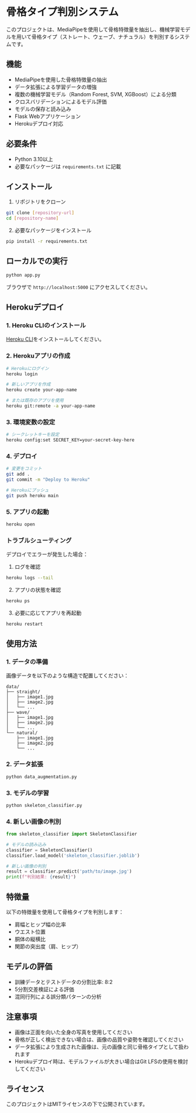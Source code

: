 # 骨格タイプ判別システム

このプロジェクトは、MediaPipeを使用して骨格特徴量を抽出し、機械学習モデルを用いて骨格タイプ（ストレート、ウェーブ、ナチュラル）を判別するシステムです。

## 機能

- MediaPipeを使用した骨格特徴量の抽出
- データ拡張による学習データの増強
- 複数の機械学習モデル（Random Forest, SVM, XGBoost）による分類
- クロスバリデーションによるモデル評価
- モデルの保存と読み込み
- Flask Webアプリケーション
- Herokuデプロイ対応

## 必要条件

- Python 3.10以上
- 必要なパッケージは `requirements.txt` に記載

## インストール

1. リポジトリをクローン
```bash
git clone [repository-url]
cd [repository-name]
```

2. 必要なパッケージをインストール
```bash
pip install -r requirements.txt
```

## ローカルでの実行

```bash
python app.py
```

ブラウザで `http://localhost:5000` にアクセスしてください。

## Herokuデプロイ

### 1. Heroku CLIのインストール

[Heroku CLI](https://devcenter.heroku.com/articles/heroku-cli)をインストールしてください。

### 2. Herokuアプリの作成

```bash
# Herokuにログイン
heroku login

# 新しいアプリを作成
heroku create your-app-name

# または既存のアプリを使用
heroku git:remote -a your-app-name
```

### 3. 環境変数の設定

```bash
# シークレットキーを設定
heroku config:set SECRET_KEY=your-secret-key-here
```

### 4. デプロイ

```bash
# 変更をコミット
git add .
git commit -m "Deploy to Heroku"

# Herokuにプッシュ
git push heroku main
```

### 5. アプリの起動

```bash
heroku open
```

### トラブルシューティング

デプロイでエラーが発生した場合：

1. ログを確認
```bash
heroku logs --tail
```

2. アプリの状態を確認
```bash
heroku ps
```

3. 必要に応じてアプリを再起動
```bash
heroku restart
```

## 使用方法

### 1. データの準備

画像データを以下のような構造で配置してください：

```
data/
├── straight/
│   ├── image1.jpg
│   ├── image2.jpg
│   └── ...
├── wave/
│   ├── image1.jpg
│   ├── image2.jpg
│   └── ...
└── natural/
    ├── image1.jpg
    ├── image2.jpg
    └── ...
```

### 2. データ拡張

```bash
python data_augmentation.py
```

### 3. モデルの学習

```bash
python skeleton_classifier.py
```

### 4. 新しい画像の判別

```python
from skeleton_classifier import SkeletonClassifier

# モデルの読み込み
classifier = SkeletonClassifier()
classifier.load_model('skeleton_classifier.joblib')

# 新しい画像の判別
result = classifier.predict('path/to/image.jpg')
print(f"判別結果: {result}")
```

## 特徴量

以下の特徴量を使用して骨格タイプを判別します：

- 肩幅とヒップ幅の比率
- ウエスト位置
- 胴体の縦横比
- 関節の突出度（肩、ヒップ）

## モデルの評価

- 訓練データとテストデータの分割比率: 8:2
- 5分割交差検証による評価
- 混同行列による誤分類パターンの分析

## 注意事項

- 画像は正面を向いた全身の写真を使用してください
- 骨格が正しく検出できない場合は、画像の品質や姿勢を確認してください
- データ拡張により生成された画像は、元の画像と同じ骨格タイプとして扱われます
- Herokuデプロイ時は、モデルファイルが大きい場合はGit LFSの使用を検討してください

## ライセンス

このプロジェクトはMITライセンスの下で公開されています。 